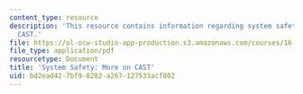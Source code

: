 ```yaml
---
content_type: resource
description: 'This resource contains information regarding system safety: More on
  CAST.'
file: https://ol-ocw-studio-app-production.s3.amazonaws.com/courses/16-63j-system-safety-spring-2016/bd2ead427bf98282a267127533acf802_MIT16_63JS16_LecNotes7.pdf
file_type: application/pdf
resourcetype: Document
title: 'System Safety: More on CAST'
uid: bd2ead42-7bf9-8282-a267-127533acf802
---
```

